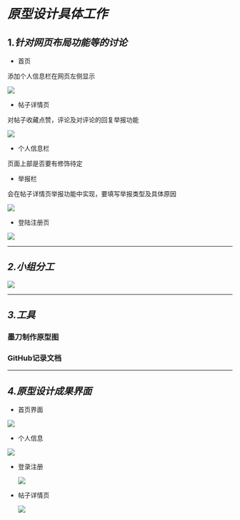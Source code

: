 # ***原型设计具体工作***



## 1.*针对网页布局功能等的讨论*

+ 首页

添加个人信息栏在网页左侧显示


![](https://github.com/Aich-Ying/software.img/blob/master/%E7%BD%91%E7%AB%99%E8%8D%89%E5%9B%BE_%E9%A6%96%E9%A1%B5%E8%BE%83%E4%B8%BA%E7%B2%BE%E8%87%B4%E7%89%88.jpg)

+ 帖子详情页

对帖子收藏点赞，评论及对评论的回复举报功能



![](https://github.com/Aich-Ying/software.img/blob/master/%E7%BD%91%E7%AB%99%E8%8D%89%E5%9B%BE_%E5%B8%96%E5%AD%90%E8%AF%A6%E6%83%85%E8%BE%83%E4%B8%BA%E7%B2%BE%E8%87%B4%E7%89%88.jpg)

+ 个人信息栏

页面上部是否要有修饰待定

+ 举报栏

会在帖子详情页举报功能中实现，要填写举报类型及具体原因



![](https://github.com/Aich-Ying/software.img/blob/master/%E7%BD%91%E7%AB%99%E8%8D%89%E5%9B%BE_%E4%B8%AA%E4%BA%BA%E4%BF%A1%E6%81%AF%E5%8F%8A%E4%B8%BE%E6%8A%A5%E5%BC%B9%E6%A1%86.jpg)

+ 登陆注册页



![](https://github.com/Aich-Ying/software.img/blob/master/%E7%BD%91%E7%AB%99%E8%8D%89%E5%9B%BE_%E7%99%BB%E5%BD%95%E6%B3%A8%E5%86%8C.jpg)

---



## *2.小组分工*





![](https://github.com/Aich-Ying/software.img/blob/master/%E5%88%86%E5%B7%A5.png)

----



## *3.工具*

### 墨刀制作原型图

### GitHub记录文档

-----



## *4.原型设计成果界面*

+ 首页界面



![](https://github.com/Aich-Ying/software.img/blob/master/%E9%A6%96%E9%A1%B5.png)

+ 个人信息



![](https://github.com/Aich-Ying/software.img/blob/master/%E4%B8%AA%E4%BA%BA%E4%BF%A1%E6%81%AF.png)

+ 登录注册



  ![](https://github.com/Aich-Ying/software.img/blob/master/%E7%99%BB%E5%BD%95%E6%B3%A8%E5%86%8C.png)

+ 帖子详情页

  ![](https://github.com/Aich-Ying/software.img/blob/master/%E5%B8%96%E5%AD%90%E8%AF%A6%E6%83%85%E9%A1%B5.png)













